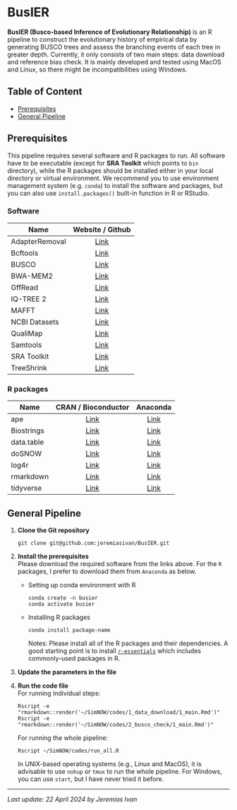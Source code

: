 # BusIER

**BusIER (Busco-based Inference of Evolutionary Relationship)** is an R pipeline to construct the evolutionary history of empirical data by generating BUSCO trees and assess the branching events of each tree in greater depth. Currently, it only consists of two main steps: data download and reference bias check. It is mainly developed and tested using MacOS and Linux, so there might be incompatibilities using Windows.

## Table of Content
- <a href="#prereqs">Prerequisites</a>
- <a href="#genpipe">General Pipeline</a>

## <a id="prereqs">Prerequisites</a>
This pipeline requires several software and R packages to run. All software have to be executable (except for **SRA Toolkit** which points to `bin` directory), while the R packages should be installed either in your local directory or virtual environment. We recommend you to use environment management system (e.g. `conda`) to install the software and packages, but you can also use `install.packages()` built-in function in R or RStudio.

### Software
| Name             | Website / Github                                                      |
| ---------------- |:---------------------------------------------------------------------:|
| AdapterRemoval   | <a href="https://adapterremoval.readthedocs.io/en/stable/#">Link</a>  |
| Bcftools         | <a href="https://github.com/samtools/bcftools">Link</a>               |
| BUSCO            | <a href="https://busco.ezlab.org">Link</a>                            |
| BWA-MEM2         | <a href="https://github.com/bwa-mem2/bwa-mem2">Link</a>               |
| GffRead          | <a href="https://github.com/gpertea/gffread">Link</a>                 |
| IQ-TREE 2        | <a href="http://www.iqtree.org">Link</a>                              |
| MAFFT            | <a href="https://mafft.cbrc.jp/alignment/software/">Link</a>          |
| NCBI Datasets    | <a href="https://github.com/ncbi/datasets">Link</a>                   |
| QualiMap         | <a href="http://qualimap.conesalab.org/">Link</a>                     |
| Samtools         | <a href="https://github.com/samtools/samtools">Link</a>               |
| SRA Toolkit      | <a href="https://github.com/ncbi/sra-tools">Link</a>                  |
| TreeShrink       | <a href="https://github.com/uym2/TreeShrink">Link</a>                 |

### R packages
|    Name      |                                 CRAN / Bioconductor                                     |                                   Anaconda                               |
| ------------ |:---------------------------------------------------------------------------------------:|:------------------------------------------------------------------------:|
| ape          | <a href="https://cran.r-project.org/package=ape">Link</a>                               | <a href="https://anaconda.org/conda-forge/r-ape">Link</a>                |
| Biostrings   | <a href="https://www.bioconductor.org/packages//2.7/bioc/html/Biostrings.html">Link</a> | <a href="https://anaconda.org/bioconda/bioconductor-biostrings">Link</a> |
| data.table   | <a href="https://cran.r-project.org/package=data.table">Link</a>                        | <a href="https://anaconda.org/conda-forge/r-data.table">Link</a>         |
| doSNOW       | <a href="https://cran.r-project.org/package=doSNOW">Link</a>                            | <a href="https://anaconda.org/conda-forge/r-dosnow">Link</a>             |
| log4r        | <a href="https://cran.r-project.org/package=log4r">Link</a>                             | <a href="https://anaconda.org/conda-forge/r-log4r">Link</a>              |
| rmarkdown    | <a href="https://cran.r-project.org/package=rmarkdown">Link</a>                         | <a href="https://anaconda.org/conda-forge/r-rmarkdown">Link</a>          |
| tidyverse    | <a href="https://cran.r-project.org/package=tidyverse">Link</a>                         | <a href="https://anaconda.org/conda-forge/r-tidyverse">Link</a>          |

## <a id="genpipe">General Pipeline</a>
1. **Clone the Git repository** <br>
    ```
    git clone git@github.com:jeremiasivan/BusIER.git
    ```

2. **Install the prerequisites** <br>
    Please download the required software from the links above. For the `R` packages, I prefer to download them from `Anaconda` as below.

    - Setting up conda environment with R
        ```
        conda create -n busier
        conda activate busier
        ```
    -  Installing R packages
        ```
        conda install package-name
        ```
        Notes: Please install all of the R packages and their dependencies. A good starting point is to install <a href="https://anaconda.org/conda-forge/r-essentials">`r-essentials`</a> which includes commonly-used packages in R. 

3. **Update the parameters in the file** <br>

4. **Run the code file** <br>
    For running individual steps:
    ```
    Rscript -e "rmarkdown::render('~/SimNOW/codes/1_data_download/1_main.Rmd')"
    Rscript -e "rmarkdown::render('~/SimNOW/codes/2_busco_check/1_main.Rmd')"
    ```

    For running the whole pipeline:
    ```
    Rscript ~/SimNOW/codes/run_all.R
    ```

    In UNIX-based operating systems (e.g., Linux and MacOS), it is advisable to use `nohup` or `tmux` to run the whole pipeline. For Windows, you can use `start`, but I have never tried it before. 

---
*Last update: 22 April 2024 by Jeremias Ivan*